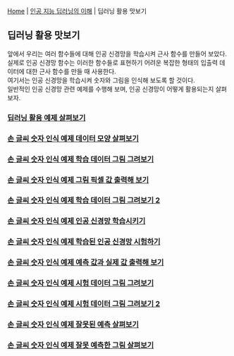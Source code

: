 [Home](./../../README.md) | [인공 지능 딥러닝의 이해](./../README.md) | 딥러닝 활용 맛보기

## 딥러닝 활용 맛보기
앞에서 우리는 여러 함수들에 대해 인공 신경망을 학습시켜 근사 함수를 만들어 보았다.  
실제로 인공 신경망 함수는 이러한 함수들로 표현하기 어려운 복잡한 형태의 입출력 데이터에 대한 근사 함수를 만들 때 사용한다.  
여기서는 인공 신경망을 학습시켜 숫자와 그림을 인식해 보도록 할 것이다.  
일반적인 인공 신경망 관련 예제를 수행해 보며, 인공 신경망이 어떻게 활용되는지 살펴보자.

### [딥러닝 활용 예제 살펴보기](./1_4_1/README.md)
### [손 글씨 숫자 인식 예제 데이터 모양 살펴보기](./1_4_2/README.md)
### [손 글씨 숫자 인식 예제 학습 데이터 그림 그려보기](./1_4_3/README.md)
### [손 글씨 숫자 인식 예제 그림 픽셀 값 출력해 보기](./1_4_4/README.md)
### [손 글씨 숫자 인식 예제 학습 데이터 그림 그려보기 2](./1_4_5/README.md)
### [손 글씨 숫자 인식 예제 인공 신경망 학습시키기](./1_4_6/README.md)
### [손 글씨 숫자 인식 예제 학습된 인공 신경망 시험하기](./1_4_7/README.md)
### [손 글씨 숫자 인식 예제 예측 값과 실제 값 출력해 보기](./1_4_8/README.md)
### [손 글씨 숫자 인식 예제 시험 데이터 그림 그려보기](./1_4_9/README.md)
### [손 글씨 숫자 인식 예제 시험 데이터 그림 그려보기 2](./1_4_10/README.md)
### [손 글씨 숫자 인식 예제 잘못된 예측 살펴보기](./1_4_11/README.md)
### [손 글씨 숫자 인식 예제 잘못 예측한 그림 살펴보기](./1_4_12/README.md)
